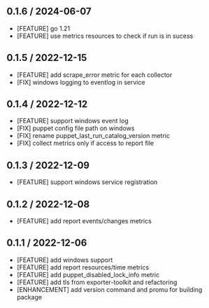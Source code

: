## 0.1.6 / 2024-06-07

* [FEATURE] go 1.21
* [FEATURE] use metrics resources to check if run is in sucess

## 0.1.5 / 2022-12-15

* [FEATURE] add scrape_error metric for each collector
* [FIX] windows logging to eventlog in service

## 0.1.4 / 2022-12-12

* [FEATURE] support windows event log
* [FIX] puppet config file path on windows 
* [FIX] rename puppet_last_run_catalog_version metric
* [FIX] collect metrics only if access to report file

## 0.1.3 / 2022-12-09

* [FEATURE] support windows service registration 

## 0.1.2 / 2022-12-08

* [FEATURE] add report events/changes metrics

## 0.1.1 / 2022-12-06

* [FEATURE] add windows support
* [FEATURE] add report resources/time metrics
* [FEATURE] add puppet_disabled_lock_info metric
* [FEATURE] add tls from exporter-toolkit and refactoring
* [ENHANCEMENT] add version command and promu for building package
